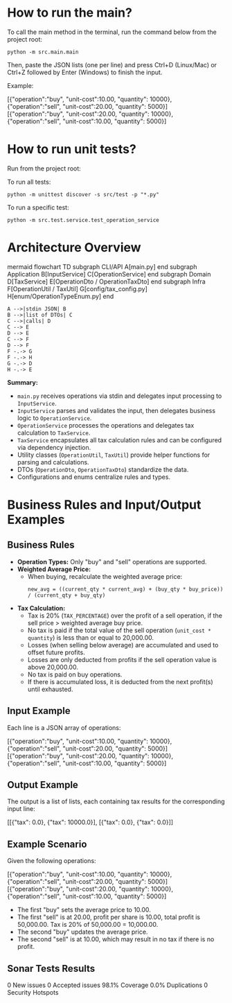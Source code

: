 # How to run the main?

To call the main method in the terminal, run the command below from the project root:

    python -m src.main.main

Then, paste the JSON lists (one per line) and press Ctrl+D (Linux/Mac) or Ctrl+Z followed by Enter (Windows) to finish the input.

Example:

[{"operation":"buy", "unit-cost":10.00, "quantity": 10000},{"operation":"sell", "unit-cost":20.00, "quantity": 5000}]
[{"operation":"buy", "unit-cost":20.00, "quantity": 10000},{"operation":"sell", "unit-cost":10.00, "quantity": 5000}]

# How to run unit tests?

Run from the project root:

To run all tests:

    python -m unittest discover -s src/test -p "*.py"

To run a specific test:

    python -m src.test.service.test_operation_service

# Architecture Overview

mermaid
flowchart TD
    subgraph CLI/API
        A[main.py]
    end
    subgraph Application
        B[InputService]
        C[OperationService]
    end
    subgraph Domain
        D[TaxService]
        E[OperationDto / OperationTaxDto]
    end
    subgraph Infra
        F[OperationUtil / TaxUtil]
        G[config/tax_config.py]
        H[enum/OperationTypeEnum.py]
    end

    A -->|stdin JSON| B
    B -->|list of DTOs| C
    C -->|calls| D
    C --> E
    D --> E
    C --> F
    D --> F
    F -.-> G
    F -.-> H
    G -.-> D
    H -.-> E

**Summary:**  
- `main.py` receives operations via stdin and delegates input processing to `InputService`.
- `InputService` parses and validates the input, then delegates business logic to `OperationService`.
- `OperationService` processes the operations and delegates tax calculation to `TaxService`.
- `TaxService` encapsulates all tax calculation rules and can be configured via dependency injection.
- Utility classes (`OperationUtil`, `TaxUtil`) provide helper functions for parsing and calculations.
- DTOs (`OperationDto`, `OperationTaxDto`) standardize the data.
- Configurations and enums centralize rules and types.

# Business Rules and Input/Output Examples

## Business Rules

- **Operation Types:** Only "buy" and "sell" operations are supported.
- **Weighted Average Price:**  
  - When buying, recalculate the weighted average price:  
    ```
    new_avg = ((current_qty * current_avg) + (buy_qty * buy_price)) / (current_qty + buy_qty)
    ```
- **Tax Calculation:**  
  - Tax is 20% (`TAX_PERCENTAGE`) over the profit of a sell operation, if the sell price > weighted average buy price.
  - No tax is paid if the total value of the sell operation (`unit_cost * quantity`) is less than or equal to 20,000.00.
  - Losses (when selling below average) are accumulated and used to offset future profits.
  - Losses are only deducted from profits if the sell operation value is above 20,000.00.
  - No tax is paid on buy operations.
  - If there is accumulated loss, it is deducted from the next profit(s) until exhausted.

## Input Example

Each line is a JSON array of operations:

[{"operation":"buy", "unit-cost":10.00, "quantity": 10000}, {"operation":"sell", "unit-cost":20.00, "quantity": 5000}] 
[{"operation":"buy", "unit-cost":20.00, "quantity": 10000}, {"operation":"sell", "unit-cost":10.00, "quantity": 5000}]

## Output Example

The output is a list of lists, each containing tax results for the corresponding input line:

[[{"tax": 0.0}, {"tax": 10000.0}], [{"tax": 0.0}, {"tax": 0.0}]]

## Example Scenario

Given the following operations:

[{"operation":"buy", "unit-cost":10.00, "quantity": 10000}, {"operation":"sell", "unit-cost":20.00, "quantity": 5000}] [{"operation":"buy", "unit-cost":20.00, "quantity": 10000}, {"operation":"sell", "unit-cost":10.00, "quantity": 5000}]

- The first "buy" sets the average price to 10.00.
- The first "sell" is at 20.00, profit per share is 10.00, total profit is 50,000.00. Tax is 20% of 50,000.00 = 10,000.00.
- The second "buy" updates the average price.
- The second "sell" is at 10.00, which may result in no tax if there is no profit.

## Sonar Tests Results

0 New issues
0 Accepted issues
98.1% Coverage
0.0% Duplications
0 Security Hotspots
